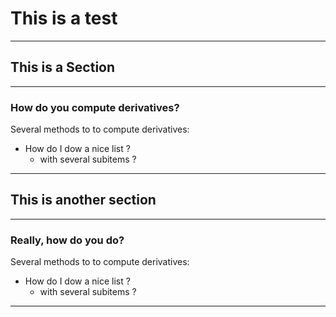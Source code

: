 # This is a test

---

## This is a Section

---
### How do you compute derivatives?

Several methods to to compute derivatives:

- How do I dow a nice list ?
    - with several subitems ?
---

## This is another section

---

### Really, how do you do?

Several methods to to compute derivatives:

- How do I dow a nice list ?
    - with several subitems ?
---
